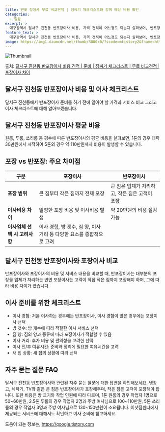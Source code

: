 ```yaml
---
title: 반포 장이사 무료 비교견적 | 짐싸기 체크리스트와 함께 예상 비용 확인
categories:
  - 일상
excerpt: >
  대구광역시 달서구 진천동 반포장이사 비용, 가격 견적이 어느정도 되는지 살펴보며, 반포장이사를 준비함에 있어 짐싸기 준비 체크리스트가 무엇인지 보겠습니다. 마지막으로 포장이사와 차이점을 통해 무료 비교견적으로 어떤 것이 더 합리적인 선택인지 공유 드립니다.달서구 진천동 포장이사 견적 샘플 보기 👈 클릭달서구 진천동 포장이사 가격 살펴보기 👈 클릭달서구 진천동 반포장이사 평균 이사 비용평수달서구 진천동 평균 이사 비용원룸 이사9평 이하 (1톤)30만원~투룸/쓰리룸 이사16평 ~ 20평 (2.5톤)80만원~쓰리룸 이사21평 (5톤) ~110만원~우리집 무료 이사견적 받기 👈 클릭포장 vs 반포장: 큰 차이점포장 vs 반포장 이사의 가장 큰 차이점은 정보포장이사는 이사 전반을 담당하며, 가격은 1톤 50..
feature_text: >
  대구광역시 달서구 진천동 반포장이사 비용, 가격 견적이 어느정도 되는지 살펴보며, 반포장이사를 준비함에 있어 짐싸기 준비 체크리스트가 무엇인지 보겠습니다. 마지막으로 포장이사와 차이점을 통해 무료 비교견적으로 어떤 것이 더 합리적인 선택인지 공유 드립니다.달서구 진천동 포장이사 견적 샘플 보기 👈 클릭달서구 진천동 포장이사 가격 살펴보기 👈 클릭달서구 진천동 반포장이사 평균 이사 비용평수달서구 진천동 평균 이사 비용원룸 이사9평 이하 (1톤)30만원~투룸/쓰리룸 이사16평 ~ 20평 (2.5톤)80만원~쓰리룸 이사21평 (5톤) ~110만원~우리집 무료 이사견적 받기 👈 클릭포장 vs 반포장: 큰 차이점포장 vs 반포장 이사의 가장 큰 차이점은 정보포장이사는 이사 전반을 담당하며, 가격은 1톤 50..
image: https://img1.daumcdn.net/thumb/R800x0/?scode=mtistory2&fname=https%3A%2F%2Fblog.kakaocdn.net%2Fdn%2FA7DRU%2FbtsHd9UKTVE%2FikP105DFID816JeaeTHXrk%2Fimg.webp
---
```


![Thumbnail](https://img1.daumcdn.net/thumb/R800x0/?scode=mtistory2&fname=https%3A%2F%2Fblog.kakaocdn.net%2Fdn%2FA7DRU%2FbtsHd9UKTVE%2FikP105DFID816JeaeTHXrk%2Fimg.webp)

<p>출처: <a href="https://qoogle.tistory.com/9595" rel="dofollow">달서구 진천동 반포장이사 비용 견적 | 준비 | 짐싸기 체크리스트 | 무료 비교견적 | 포장이사 차이</a> </p>

## 달서구 진천동 반포장이사 비용 및 이사 체크리스트

달서구 진천동에서 반포장이사 준비를 하기 전에 알아야 할 가격과 서비스 비교 그리고 이사 체크리스트에 대해 알아보겠습니다.

## **달서구 진천동 반포장이사 평균 비용**

원룸, 투룸, 쓰리룸 등 평수에 따른 반포장이사의 평균 비용을 살펴보면, 1톤의 경우 대략 30만원에서 시작하여 5톤의 경우 약
110만원까지 비용이 발생할 수 있습니다.

## **포장 vs 반포장: 주요 차이점**

**구분** | **포장이사** | **반포장이사**  
---|---|---  
**포장 범위** | 큰 짐부터 작은 짐까지 전체 포장 | 큰 짐은 업체가 처리하고, 작은 짐은 고객이 포장  
**이사비용 차이** | 일정한 포장 비용 및 이사비용 발생 | 약 20만원의 비용 절감 가능  
**이사업체 선택 시 고려사항** | 이사 경험, 방 갯수, 짐 양, 이사 거리 등 다양한 요소를 종합적으로 고려  
  
## **달서구 진천동 반포장이사와 포장이사 비교**

반포장이사와 포장이사의 비용 및 서비스 내용을 비교할 때, 반포장이사는 대부분의 포장을 업체가 처리하는 반면 포장이사는 고객이 직접 작은
짐까지 포장해야 하며, 그에 따라 비용 차이가 있습니다.

## **이사 준비를 위한 체크리스트**

  * 이사 경험: 처음 이사하는 경우에는 반포장이사, 이사 경험이 많은 경우에는 포장이사 선택
  * 방 갯수: 방 개수에 따라 적절한 이사 서비스 선택
  * 짐 양: 짐의 양과 종류에 따라 포장이사가 적합할 수 있음
  * 이사 거리: 추가 비용 및 편의성을 고려한 선택
  * 이사 전/후 여유시간: 준비와 정리에 필요한 여유시간을 고려
  * 새 집 상황: 새 집의 상황에 따라 선택

## **자주 묻는 질문 FAQ**

달서구 진천동 반포장이사와 관련된 자주 묻는 질문에 대한 답변을 확인해보세요. 냉장고, 세탁기, TV와 같은 큰 짐은 반포장이사가
포장해주며, 작은 짐은 고객이 포장해야 합니다. 또한 비용은 방 크기와 작업 인원에 따라 다르며, 1톤 원룸의 경우 작업자 1명으로
50~60만원, 2.5톤 투룸의 경우 작업자 2명과 주방 여사님으로 100~110만원, 5톤 쓰리룸의 경우 작업자 3명과 주방 여사님으로
130~150만원이 소요됩니다. 이삿짐센터에서 제공되는 서비스에 대해서도 확인하고 이사 준비에 참고하세요.



 

도움이 되는 정보는, <a href="https://qoogle.tistory.com" rel="dofollow">https://qoogle.tistory.com</a>


